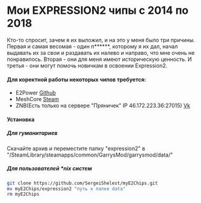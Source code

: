 # Мои EXPRESSION2 чипы с 2014 по 2018

Кто-то спросит, зачем я их выложил, и на это у меня было три причины. Первая и самая весомая - один п******, которому я их дал, начал выдавать их за свои и раздавать их налево и направо, что мне очень не понравилось. Вторая - они для меня имеют историческую ценность. И третья - они могут помочь новичкам в освоении Expression2.

#### Для коректной работы некоторых чипов требуется:
* E2Power [Github]
* MeshCore [Steam]
* ZNB(Есть только на сервере "Пряничек" IP 46.172.223.36:27015) [Vk]

#### Установка
##### Для гуманитариев
Скачайте архив и переместите папку "expression2" в "/SteamLibrary/steamapps/common/GarrysMod/garrysmod/data/"

##### Для пользователей *nix систем
```sh
git clone https://github.com/SergeiShelest/myE2Chips.git
mv myE2Chips/expression2 "путь к папке data"
rm myE2Chips
```



[Github]:<https://github.com/VelaEurope/E2Power>
[Steam]:<https://steamcommunity.com/sharedfiles/filedetails/?id=384561758>
[Vk]:<https://vk.com/sys_world>

